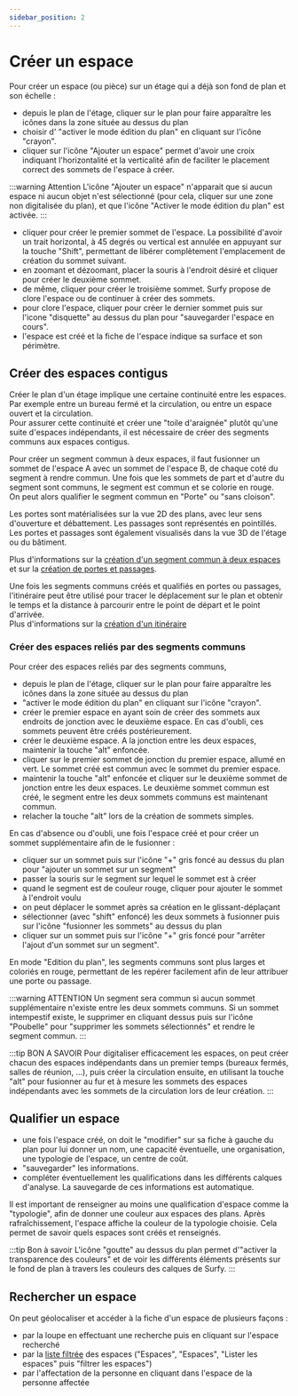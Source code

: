 ```yaml
---
sidebar_position: 2
---
```



# Créer un espace


<Youtube code="9A0XQaxj6hA"/>

Pour créer un espace (ou pièce) sur un étage qui a déjà son fond de plan et son échelle :

-   depuis le plan de l'étage, cliquer sur le plan pour faire apparaître les icônes dans la zone située au dessus du plan
-   choisir d' "activer le mode édition du plan" en cliquant sur l'icône "crayon".
-   cliquer sur l'icône "Ajouter un espace" permet d'avoir une croix indiquant l'horizontalité et la verticalité afin de faciliter le placement correct des sommets de l'espace à créer.

:::warning Attention
L'icône "Ajouter un espace" n'apparait que si aucun espace ni aucun objet n'est sélectionné (pour cela, cliquer sur une zone non digitalisée du plan), et que l'icône "Activer le mode édition du plan" est activée.
:::


-   cliquer pour créer le premier sommet de l'espace. La possibilité d'avoir un trait horizontal, à 45 degrés ou vertical est annulée en appuyant sur la touche "Shift", permettant de libérer complètement l'emplacement de création du sommet suivant.
-   en zoomant et dézoomant, placer la souris à l'endroit désiré et cliquer pour créer le deuxième sommet.
-   de même, cliquer pour créer le troisième sommet. Surfy propose de clore l'espace ou de continuer à créer des sommets.
-   pour clore l'espace, cliquer pour créer le dernier sommet puis sur l'icone "disquette" au dessus du plan pour "sauvegarder l'espace en cours".
-   l'espace est créé et la fiche de l'espace indique sa surface et son périmètre.

## Créer des espaces contigus

Créer le plan d'un étage implique une certaine continuité entre les espaces. Par exemple entre un bureau fermé et la circulation, ou entre un espace ouvert et la circulation.<br />
Pour assurer cette continuité et créer une "toile d'araignée" plutôt qu'une suite d'espaces indépendants, il est nécessaire de créer des segments communs aux espaces contigus.

Pour créer un segment commun à deux espaces, il faut fusionner un sommet de l'espace A avec un sommet de l'espace B, de chaque coté du segment à rendre commun. Une fois que les sommets de part et d'autre du segment sont communs, le segment est commun et se colorie en rouge.<br />
On peut alors qualifier le segment commun en "Porte" ou "sans cloison".

Les portes sont matérialisées sur la vue 2D des plans, avec leur sens d'ouverture et débattement. Les passages sont représentés en pointillés.
Les portes et passages sont également visualisés dans la vue 3D de l'étage ou du bâtiment.

Plus d'informations sur la [création d'un segment commun à deux espaces](/docs/tutorials/surfaces/doors/create#création-dun-segment-commun-à-deux-espaces)
et sur la [création de portes et passages](/docs/tutorials/surfaces/doors/create#qualification-dun-segment-commun-en-porte-ou-passage).

Une fois les segments communs créés et qualifiés en portes ou passages, l'itinéraire peut être utilisé pour tracer le déplacement sur le plan et obtenir le temps et la distance à parcourir entre le point de départ et le point d'arrivée.<br />
Plus d'informations sur la [création d'un itinéraire](/docs/tutorials/surfaces/pathfinding/create)



### Créer des espaces reliés par des segments communs

Pour créer des espaces reliés par des segments communs,

-   depuis le plan de l'étage, cliquer sur le plan pour faire apparaître les icônes dans la zone située au dessus du plan
-   "activer le mode édition du plan" en cliquant sur l'icône "crayon".
-   créer le premier espace en ayant soin de créer des sommets aux endroits de jonction avec le deuxième espace. En cas d'oubli, ces sommets peuvent être créés postérieurement.
-   créer le deuxième espace. A la jonction entre les deux espaces, maintenir la touche "alt" enfoncée.
-   cliquer sur le premier sommet de jonction du premier espace, allumé en vert. Le sommet créé est commun avec le sommet du premier espace.
-   maintenir la touche "alt" enfoncée et cliquer sur le deuxième sommet de jonction entre les deux espaces. Le deuxième sommet commun est créé, le segment entre les deux sommets communs est maintenant commun.
-   relacher la touche "alt" lors de la création de sommets simples.

En cas d'absence ou d'oubli, une fois l'espace créé et pour créer un sommet supplémentaire afin de le fusionner :

-   cliquer sur un sommet puis sur l'icône "+" gris foncé au dessus du plan pour "ajouter un sommet sur un segment"
-   passer la souris sur le segment sur lequel le sommet est à créer
-   quand le segment est de couleur rouge, cliquer pour ajouter le sommet à l'endroit voulu
-   on peut déplacer le sommet après sa création en le glissant-déplaçant
-   sélectionner (avec "shift" enfoncé) les deux sommets à fusionner puis sur l'icône "fusionner les sommets" au dessus du plan
-   cliquer sur un sommet puis sur l'icône "+" gris foncé pour "arrêter l'ajout d'un sommet sur un segment".

En mode "Edition du plan", les segments communs sont plus larges et coloriés en rouge, permettant de les repérer facilement afin de leur attribuer une porte ou passage.

:::warning ATTENTION
Un segment sera commun si aucun sommet supplémentaire n'existe entre les deux sommets communs. Si un sommet intempestif existe, le supprimer en cliquant dessus puis sur l'icône "Poubelle" pour "supprimer les sommets sélectionnés" et rendre le segment commun.
:::

:::tip BON A SAVOIR
Pour digitaliser efficacement les espaces, on peut créer chacun des espaces indépendants dans un premier temps (bureaux fermés, salles de réunion, ...), puis créer la circulation ensuite, en utilisant la touche "alt" pour fusionner au fur et à mesure les sommets des espaces indépendants avec les sommets de la circulation lors de leur création.
:::

## Qualifier un espace

-   une fois l'espace créé, on doit le "modifier" sur sa fiche à gauche du plan pour lui donner un nom, une capacité éventuelle, une organisation, une typologie de l'espace, un centre de coût.
-   "sauvegarder" les informations.
-   compléter éventuellement les qualifications dans les différents calques d'analyse. La sauvegarde de ces informations est automatique.

Il est important de renseigner au moins une qualification d'espace comme la "typologie", afin de donner une couleur aux espaces des plans. 
Après rafraîchissement, l'espace affiche la couleur de la typologie choisie. Cela permet de savoir quels espaces sont créés et  renseignés.

:::tip Bon à savoir
L'icône "goutte" au dessus du plan permet d'"activer la transparence des couleurs" et de voir les différents éléments présents sur le fond de plan à travers les couleurs des calques de Surfy.
:::

## Rechercher un espace

On peut géolocaliser et accéder à la fiche d'un espace de plusieurs façons :

-   par la loupe en effectuant une recherche puis en cliquant sur l'espace recherché
-   par la [liste filtrée](/docs/courses/find/listfindcourse.md) des espaces ("Espaces", "Espaces", "Lister les espaces" puis "filtrer les espaces")
-   par l'affectation de la personne en cliquant dans l'espace de la personne affectée